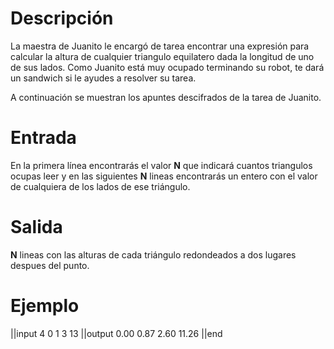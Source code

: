 # Descripción

La maestra de Juanito le encargó de tarea encontrar una expresión para calcular la altura de cualquier triangulo equilatero dada la longitud de uno de sus lados. Como Juanito está muy ocupado terminando su robot, te dará un sandwich si le ayudes a resolver su tarea.
        
A continuación se muestran los apuntes descifrados de la tarea de Juanito.

# Entrada

En la primera línea encontrarás el valor **N** que indicará cuantos triangulos ocupas leer y en las siguientes **N** lineas encontrarás un entero con el valor de cualquiera de los lados de ese triángulo.

# Salida

**N** lineas con las alturas de cada triángulo redondeados a dos lugares despues del punto.

# Ejemplo

||input
4
0
1
3
13
||output
0.00
0.87
2.60
11.26
||end
